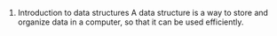 1. Introduction to data structures
A data structure is a way to store and organize data in a computer, 
so that it can be used efficiently.
